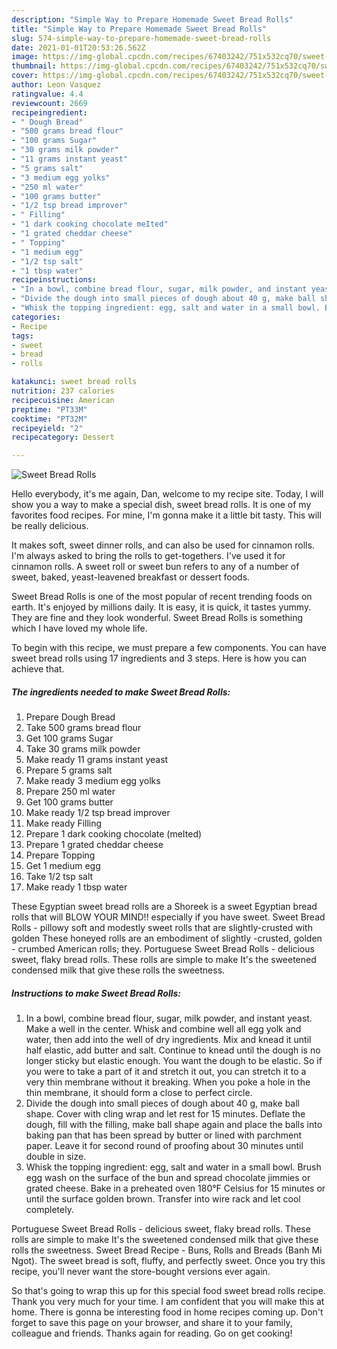 ```yaml
---
description: "Simple Way to Prepare Homemade Sweet Bread Rolls"
title: "Simple Way to Prepare Homemade Sweet Bread Rolls"
slug: 574-simple-way-to-prepare-homemade-sweet-bread-rolls
date: 2021-01-01T20:53:26.562Z
image: https://img-global.cpcdn.com/recipes/67403242/751x532cq70/sweet-bread-rolls-recipe-main-photo.jpg
thumbnail: https://img-global.cpcdn.com/recipes/67403242/751x532cq70/sweet-bread-rolls-recipe-main-photo.jpg
cover: https://img-global.cpcdn.com/recipes/67403242/751x532cq70/sweet-bread-rolls-recipe-main-photo.jpg
author: Leon Vasquez
ratingvalue: 4.4
reviewcount: 2669
recipeingredient:
- " Dough Bread"
- "500 grams bread flour"
- "100 grams Sugar"
- "30 grams milk powder"
- "11 grams instant yeast"
- "5 grams salt"
- "3 medium egg yolks"
- "250 ml water"
- "100 grams butter"
- "1/2 tsp bread improver"
- " Filling"
- "1 dark cooking chocolate meIted"
- "1 grated cheddar cheese"
- " Topping"
- "1 medium egg"
- "1/2 tsp salt"
- "1 tbsp water"
recipeinstructions:
- "In a bowl, combine bread flour, sugar, milk powder, and instant yeast. Make a well in the center. Whisk and combine well all egg yolk and water, then add into the well of dry ingredients. Mix and knead it until half elastic, add butter and salt. Continue to knead until the dough is no longer sticky but elastic enough. You want the dough to be elastic. So if you were to take a part of it and stretch it out, you can stretch it to a very thin membrane without it breaking. When you poke a hole in the thin membrane, it should form a close to perfect circle."
- "Divide the dough into small pieces of dough about 40 g, make ball shape. Cover with cling wrap and let rest for 15 minutes. Deflate the dough, fill with the filling, make ball shape again and place the balls into baking pan that has been spread by butter or lined with parchment paper. Leave it for second round of proofing about 30 minutes until double in size."
- "Whisk the topping ingredient: egg, salt and water in a small bowl. Brush egg wash on the surface of the bun and spread chocolate jimmies or grated cheese. Bake in a preheated oven 180°F Celsius for 15 minutes or until the surface golden brown. Transfer into wire rack and let cool completely."
categories:
- Recipe
tags:
- sweet
- bread
- rolls

katakunci: sweet bread rolls 
nutrition: 237 calories
recipecuisine: American
preptime: "PT33M"
cooktime: "PT32M"
recipeyield: "2"
recipecategory: Dessert

---
```



![Sweet Bread Rolls](https://img-global.cpcdn.com/recipes/67403242/751x532cq70/sweet-bread-rolls-recipe-main-photo.jpg)

Hello everybody, it's me again, Dan, welcome to my recipe site. Today, I will show you a way to make a special dish, sweet bread rolls. It is one of my favorites food recipes. For mine, I'm gonna make it a little bit tasty. This will be really delicious.

It makes soft, sweet dinner rolls, and can also be used for cinnamon rolls. I&#39;m always asked to bring the rolls to get-togethers. I&#39;ve used it for cinnamon rolls. A sweet roll or sweet bun refers to any of a number of sweet, baked, yeast-leavened breakfast or dessert foods.

Sweet Bread Rolls is one of the most popular of recent trending foods on earth. It's enjoyed by millions daily. It is easy, it is quick, it tastes yummy. They are fine and they look wonderful. Sweet Bread Rolls is something which I have loved my whole life.


To begin with this recipe, we must prepare a few components. You can have sweet bread rolls using 17 ingredients and 3 steps. Here is how you can achieve that.

<!--inarticleads1-->

##### The ingredients needed to make Sweet Bread Rolls:

1. Prepare  Dough Bread
1. Take 500 grams bread flour
1. Get 100 grams Sugar
1. Take 30 grams milk powder
1. Make ready 11 grams instant yeast
1. Prepare 5 grams salt
1. Make ready 3 medium egg yolks
1. Prepare 250 ml water
1. Get 100 grams butter
1. Make ready 1/2 tsp bread improver
1. Make ready  Filling
1. Prepare 1 dark cooking chocolate (meIted)
1. Prepare 1 grated cheddar cheese
1. Prepare  Topping
1. Get 1 medium egg
1. Take 1/2 tsp salt
1. Make ready 1 tbsp water


These Egyptian sweet bread rolls are a Shoreek is a sweet Egyptian bread rolls that will BLOW YOUR MIND!! especially if you have sweet. Sweet Bread Rolls - pillowy soft and modestly sweet rolls that are slightly-crusted with golden These honeyed rolls are an embodiment of slightly -crusted, golden - crumbed American rolls; they. Portuguese Sweet Bread Rolls - delicious sweet, flaky bread rolls. These rolls are simple to make It&#39;s the sweetened condensed milk that give these rolls the sweetness. 

<!--inarticleads2-->

##### Instructions to make Sweet Bread Rolls:

1. In a bowl, combine bread flour, sugar, milk powder, and instant yeast. Make a well in the center. Whisk and combine well all egg yolk and water, then add into the well of dry ingredients. Mix and knead it until half elastic, add butter and salt. Continue to knead until the dough is no longer sticky but elastic enough. You want the dough to be elastic. So if you were to take a part of it and stretch it out, you can stretch it to a very thin membrane without it breaking. When you poke a hole in the thin membrane, it should form a close to perfect circle.
1. Divide the dough into small pieces of dough about 40 g, make ball shape. Cover with cling wrap and let rest for 15 minutes. Deflate the dough, fill with the filling, make ball shape again and place the balls into baking pan that has been spread by butter or lined with parchment paper. Leave it for second round of proofing about 30 minutes until double in size.
1. Whisk the topping ingredient: egg, salt and water in a small bowl. Brush egg wash on the surface of the bun and spread chocolate jimmies or grated cheese. Bake in a preheated oven 180°F Celsius for 15 minutes or until the surface golden brown. Transfer into wire rack and let cool completely.


Portuguese Sweet Bread Rolls - delicious sweet, flaky bread rolls. These rolls are simple to make It&#39;s the sweetened condensed milk that give these rolls the sweetness. Sweet Bread Recipe - Buns, Rolls and Breads (Banh Mi Ngot). The sweet bread is soft, fluffy, and perfectly sweet. Once you try this recipe, you&#39;ll never want the store-bought versions ever again. 

So that's going to wrap this up for this special food sweet bread rolls recipe. Thank you very much for your time. I am confident that you will make this at home. There is gonna be interesting food in home recipes coming up. Don't forget to save this page on your browser, and share it to your family, colleague and friends. Thanks again for reading. Go on get cooking!
